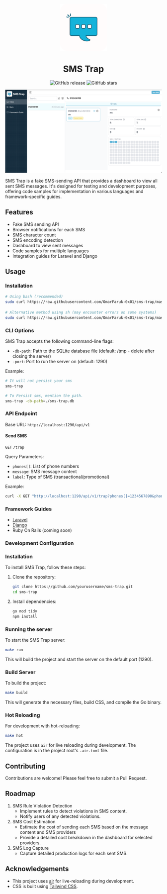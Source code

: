 <p align="center">
  <img src='./public/sms-trap-logo.svg' width="150" alt="SMS Trap Logo">
</p>

<h1 align="center" style="border:none;">SMS Trap</h1>

<p align="center">
  <img src="https://img.shields.io/github/v/release/OmarFaruk-0x01/sms-trap" alt="GitHub release">
  <img src="https://img.shields.io/github/stars/OmarFaruk-0x01/sms-trap" alt="GitHub stars">
</p>

![SS1](./public/sms-trap-ss-1.png)

SMS Trap is a fake SMS-sending API that provides a dashboard to view all sent SMS messages. It's designed for testing and development purposes, offering code samples for implementation in various languages and framework-specific guides.

## Features

- Fake SMS sending API
- Browser notifications for each SMS
- SMS character count
- SMS encoding detection
- Dashboard to view sent messages
- Code samples for multiple languages
- Integration guides for Laravel and Django

## Usage

### Installation

```bash
# Using bash (recommended)
sudo curl https://raw.githubusercontent.com/OmarFaruk-0x01/sms-trap/master/setup.sh | bash

# Alternative method using sh (may encounter errors on some systems)
sudo curl https://raw.githubusercontent.com/OmarFaruk-0x01/sms-trap/master/setup.sh | sh
```

### CLI Options

SMS Trap accepts the following command-line flags:

- `-db-path`: Path to the SQLite database file (default: /tmp - delete after closing the server)
- `-port`: Port to run the server on (default: 1290)

Example:

```sh
# It will not persist your sms
sms-trap
```

```sh
# To Persist sms, mention the path.
sms-trap -db-path=./sms-trap.db
```

### API Endpoint

Base URL: `http://localhost:1290/api/v1`

#### Send SMS

`GET` `/trap`

Query Parameters:

- `phones[]`: List of phone numbers
- `message`: SMS message content
- `label`: Type of SMS (transactional/promotional)

Example:

```sh
curl -X GET "http://localhost:1290/api/v1/trap?phones[]=1234567890&phones[]=0987654321&message=Hello%20World&label=transactional"
```

### Framework Guides

- [Laravel](https://github.com/OmarFaruk-0x01/sms-trap/tree/master/examples/laravel)
- [Django](https://github.com/OmarFaruk-0x01/sms-trap/tree/master/examples/django)
- Ruby On Rails (coming soon)

### Development Configuration

### Installation

To install SMS Trap, follow these steps:

1. Clone the repository:
   ```sh
   git clone https://github.com/yourusername/sms-trap.git
   cd sms-trap
   ```
2. Install dependencies:
   ```sh
   go mod tidy
   npm install
   ```

### Running the server

To start the SMS Trap server:

```sh
make run
```

This will build the project and start the server on the default port (1290).

### Build Server

To build the project:

```sh
make build
```

This will generate the necessary files, build CSS, and compile the Go binary.

### Hot Reloading

For development with hot-reloading:

```sh
make hot
```

The project uses `air` for live reloading during development. The configuration is in the project root's `.air.toml` file.

## Contributing

Contributions are welcome! Please feel free to submit a Pull Request.

## Roadmap

1. SMS Rule Violation Detection
   - Implement rules to detect violations in SMS content.
   - Notify users of any detected violations.
2. SMS Cost Estimation
   - Estimate the cost of sending each SMS based on the message content and SMS providers
   - Provide a detailed cost breakdown in the dashboard for selected providers.
3. SMS Log Capture
   - Capture detailed production logs for each sent SMS.

## Acknowledgements

- This project uses [air](https://github.com/cosmtrek/air) for live-reloading during development.
- CSS is built using [Tailwind CSS](https://tailwindcss.com/).
